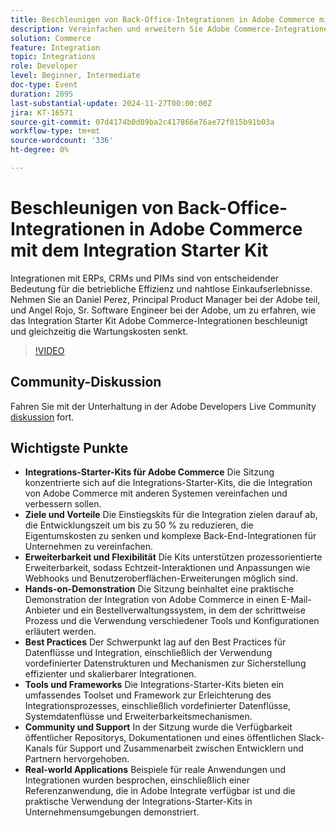 ```yaml
---
title: Beschleunigen von Back-Office-Integrationen in Adobe Commerce mit dem Integration Starter Kit
description: Vereinfachen und erweitern Sie Adobe Commerce-Integrationen mit Starterkits, die die Entwicklungszeit um bis zu 50 % reduzieren, unterstützen Sie Echtzeit-Anpassungen und stellen Sie umfassende Tools und Frameworks bereit, wie in Praxissitzungen und realen Anwendungen gezeigt wird.
solution: Commerce
feature: Integration
topic: Integrations
role: Developer
level: Beginner, Intermediate
doc-type: Event
duration: 2895
last-substantial-update: 2024-11-27T00:00:00Z
jira: KT-16571
source-git-commit: 07d4174b0d89ba2c417866e76ae72f015b91b03a
workflow-type: tm+mt
source-wordcount: '336'
ht-degree: 0%

---
```



# Beschleunigen von Back-Office-Integrationen in Adobe Commerce mit dem Integration Starter Kit

Integrationen mit ERPs, CRMs und PIMs sind von entscheidender Bedeutung für die betriebliche Effizienz und nahtlose Einkaufserlebnisse. Nehmen Sie an Daniel Perez, Principal Product Manager bei der Adobe teil, und Angel Rojo, Sr. Software Engineer bei der Adobe, um zu erfahren, wie das Integration Starter Kit Adobe Commerce-Integrationen beschleunigt und gleichzeitig die Wartungskosten senkt.


>[!VIDEO](https://video.tv.adobe.com/v/3440398/?learn=on&enablevpops)

## Community-Diskussion

Fahren Sie mit der Unterhaltung in der Adobe Developers Live Community [diskussion](https://adobe.ly/40DgGmR) fort.

## Wichtigste Punkte

* **Integrations-Starter-Kits für Adobe Commerce** Die Sitzung konzentrierte sich auf die Integrations-Starter-Kits, die die Integration von Adobe Commerce mit anderen Systemen vereinfachen und verbessern sollen.
* **Ziele und Vorteile** Die Einstiegskits für die Integration zielen darauf ab, die Entwicklungszeit um bis zu 50 % zu reduzieren, die Eigentumskosten zu senken und komplexe Back-End-Integrationen für Unternehmen zu vereinfachen.
* **Erweiterbarkeit und Flexibilität** Die Kits unterstützen prozessorientierte Erweiterbarkeit, sodass Echtzeit-Interaktionen und Anpassungen wie Webhooks und Benutzeroberflächen-Erweiterungen möglich sind.
* **Hands-on-Demonstration** Die Sitzung beinhaltet eine praktische Demonstration der Integration von Adobe Commerce in einen E-Mail-Anbieter und ein Bestellverwaltungssystem, in dem der schrittweise Prozess und die Verwendung verschiedener Tools und Konfigurationen erläutert werden.
* **Best Practices** Der Schwerpunkt lag auf den Best Practices für Datenflüsse und Integration, einschließlich der Verwendung vordefinierter Datenstrukturen und Mechanismen zur Sicherstellung effizienter und skalierbarer Integrationen.
* **Tools und Frameworks** Die Integrations-Starter-Kits bieten ein umfassendes Toolset und Framework zur Erleichterung des Integrationsprozesses, einschließlich vordefinierter Datenflüsse, Systemdatenflüsse und Erweiterbarkeitsmechanismen.
* **Community und Support** In der Sitzung wurde die Verfügbarkeit öffentlicher Repositorys, Dokumentationen und eines öffentlichen Slack-Kanals für Support und Zusammenarbeit zwischen Entwicklern und Partnern hervorgehoben.
* **Real-world Applications** Beispiele für reale Anwendungen und Integrationen wurden besprochen, einschließlich einer Referenzanwendung, die in Adobe Integrate verfügbar ist und die praktische Verwendung der Integrations-Starter-Kits in Unternehmensumgebungen demonstriert.

